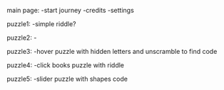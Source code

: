 main page:
    -start journey
    -credits
    -settings

puzzle1:
    -simple riddle?

puzzle2:
    -

puzzle3:
    -hover puzzle with hidden letters and unscramble to find code

puzzle4:
    -click books puzzle with riddle

puzzle5:
    -slider puzzle with shapes code